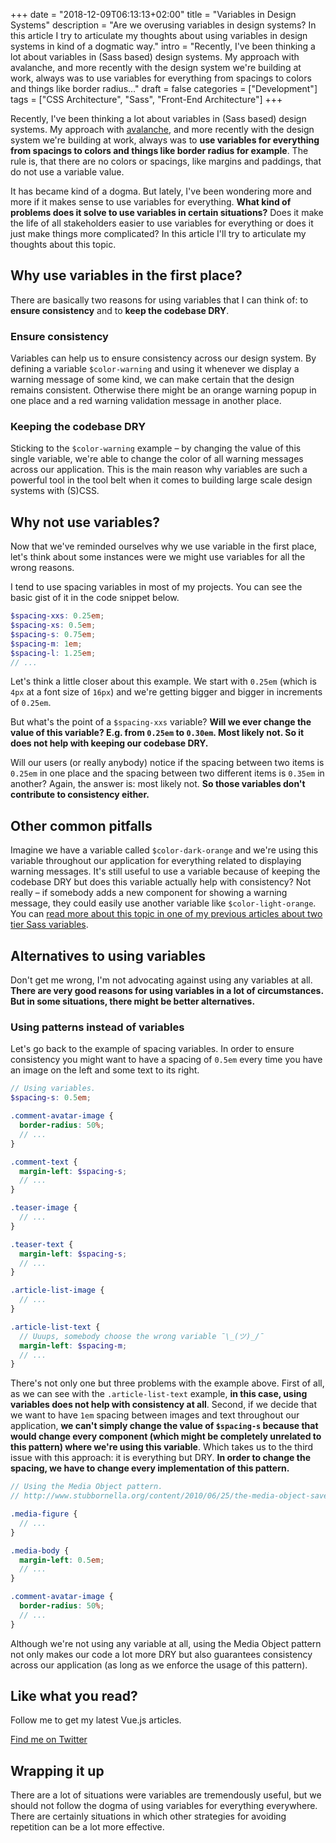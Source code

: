 +++
date = "2018-12-09T06:13:13+02:00"
title = "Variables in Design Systems"
description = "Are we overusing variables in design systems? In this article I try to articulate my thoughts about using variables in design systems in kind of a dogmatic way."
intro = "Recently, I've been thinking a lot about variables in (Sass based) design systems. My approach with avalanche, and more recently with the design system we're building at work, always was to use variables for everything from spacings to colors and things like border radius..."
draft = false
categories = ["Development"]
tags = ["CSS Architecture", "Sass", "Front-End Architecture"]
+++

Recently, I've been thinking a lot about variables in (Sass based) design systems. My approach with [avalanche](https://avalanche.oberlehner.net/), and more recently with the design system we're building at work, always was to **use variables for everything from spacings to colors and things like border radius for example**. The rule is, that there are no colors or spacings, like margins and paddings, that do not use a variable value.

It has became kind of a dogma. But lately, I've been wondering more and more if it makes sense to use variables for everything. **What kind of problems does it solve to use variables in certain situations?** Does it make the life of all stakeholders easier to use variables for everything or does it just make things more complicated? In this article I'll try to articulate my thoughts about this topic.

## Why use variables in the first place?

There are basically two reasons for using variables that I can think of: to **ensure consistency** and to **keep the codebase DRY**.

### Ensure consistency

Variables can help us to ensure consistency across our design system. By defining a variable `$color-warning` and using it whenever we display a warning message of some kind, we can make certain that the design remains consistent. Otherwise there might be an orange warning popup in one place and a red warning validation message in another place.

### Keeping the codebase DRY

Sticking to the `$color-warning` example – by changing the value of this single variable, we're able to change the color of all warning messages across our application. This is the main reason why variables are such a powerful tool in the tool belt when it comes to building large scale design systems with (S)CSS.

## Why not use variables?

Now that we've reminded ourselves why we use variable in the first place, let's think about some instances were we might use variables for all the wrong reasons.

I tend to use spacing variables in most of my projects. You can see the basic gist of it in the code snippet below.

```scss
$spacing-xxs: 0.25em;
$spacing-xs: 0.5em;
$spacing-s: 0.75em;
$spacing-m: 1em;
$spacing-l: 1.25em;
// ...
```

Let's think a little closer about this example. We start with `0.25em` (which is `4px` at a font size of `16px`) and we're getting bigger and bigger in increments of `0.25em`.

But what's the point of a `$spacing-xxs` variable? **Will we ever change the value of this variable? E.g. from `0.25em` to `0.30em`. Most likely not. So it does not help with keeping our codebase DRY.**

Will our users (or really anybody) notice if the spacing between two items is `0.25em` in one place and the spacing between two different items is `0.35em` in another? Again, the answer is: most likely not. **So those variables don't contribute to consistency either.**

## Other common pitfalls

Imagine we have a variable called `$color-dark-orange` and we're using this variable throughout our application for everything related to displaying warning messages. It's still useful to use a variable because of keeping the codebase DRY but does this variable actually help with consistency? Not really – if somebody adds a new component for showing a warning message, they could easily use another variable like `$color-light-orange`. You can [read more about this topic in one of my previous articles about two tier Sass variables](/blog/two-tier-sass-variables-and-css-custom-properties/).

## Alternatives to using variables

Don't get me wrong, I'm not advocating against using any variables at all. **There are very good reasons for using variables in a lot of circumstances. But in some situations, there might be better alternatives.**

### Using patterns instead of variables

Let's go back to the example of spacing variables. In order to ensure consistency you might want to have a spacing of `0.5em` every time you have an image on the left and some text to its right.

```scss
// Using variables.
$spacing-s: 0.5em;

.comment-avatar-image {
  border-radius: 50%;
  // ...
}

.comment-text {
  margin-left: $spacing-s;
  // ...
}

.teaser-image {
  // ...
}

.teaser-text {
  margin-left: $spacing-s;
  // ...
}

.article-list-image {
  // ...
}

.article-list-text {
  // Uuups, somebody choose the wrong variable ¯\_(ツ)_/¯
  margin-left: $spacing-m;
  // ...
}
```

There's not only one but three problems with the example above. First of all, as we can see with the `.article-list-text` example, **in this case, using variables does not help with consistency at all**. Second, if we decide that we want to have `1em` spacing between images and text throughout our application, **we can't simply change the value of `$spacing-s` because that would change every component (which might be completely unrelated to this pattern) where we're using this variable**. Which takes us to the third issue with this approach: it is everything but DRY. **In order to change the spacing, we have to change every implementation of this pattern.**

```scss
// Using the Media Object pattern.
// http://www.stubbornella.org/content/2010/06/25/the-media-object-saves-hundreds-of-lines-of-code/

.media-figure {
  // ...
}

.media-body {
  margin-left: 0.5em;
  // ...
}

.comment-avatar-image {
  border-radius: 50%;
  // ...
}
```

Although we're not using any variable at all, using the Media Object pattern not only makes our code a lot more DRY but also guarantees consistency across our application (as long as we enforce the usage of this pattern).

<div class="c-content__broad">
  <div class="c-twitter-teaser">
    <div class="c-twitter-teaser__content">
      <h2 class="c-twitter-teaser__headline">Like what you read?</h2>
      <p class="c-twitter-teaser__body">
        Follow me to get my latest Vue.js articles.
      </p>
      <a class="c-button c-button--outline c-twitter-teaser__button" rel="nofollow" href="https://twitter.com/maoberlehner" data-event-category="link" data-event-action="click: contact" data-event-label="Twitter (article content)">
        Find me on Twitter
      </a>
    </div>
  </div>
</div>

## Wrapping it up

There are a lot of situations were variables are tremendously useful, but we should not follow the dogma of using variables for everything everywhere. There are certainly situations in which other strategies for avoiding repetition can be a lot more effective.
